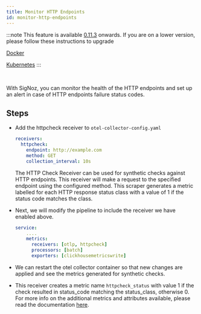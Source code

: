 ```yaml
---
title: Monitor HTTP Endpoints
id: monitor-http-endpoints
---
```


:::note
This feature is available [0.11.3](https://github.com/SigNoz/signoz/releases/tag/v0.11.3) onwards. If you are on a lower version, please follow these instructions to upgrade

[Docker](/docs/operate/docker-standalone/#upgrade)

[Kubernetes](/docs/operate/kubernetes/#upgrade)
:::

<p>&nbsp;</p>

With SigNoz, you can monitor the health of the HTTP endpoints and set up an alert in case of HTTP endpoints failure status codes.

## Steps

* Add the httpcheck receiver to `otel-collector-config.yaml` 
  ```yaml {2-10}
  receivers:
    httpcheck:
      endpoint: http://example.com
      method: GET
      collection_interval: 10s
  ```
  The HTTP Check Receiver can be used for synthetic checks against HTTP endpoints. This receiver will make a request to the specified endpoint using the configured method. This scraper generates a metric labelled for each HTTP response status class with a value of 1 if the status code matches the class.

* Next, we will modify the pipeline to include the receiver we have enabled above.
    ```yaml {4}
    service:
        ....
        metrics:
          receivers: [otlp, httpcheck]
          processors: [batch]
          exporters: [clickhousemetricswrite]
    ```

* We can restart the otel collector container so that new changes are applied and see the metrics generated for synthetic checks.

* This receiver creates a metric name `httpcheck_status` with value 1 if the check resulted in status_code matching the status_class, otherwise 0. For more info on the additional metrics and attributes available, please read the documentation [here](https://github.com/open-telemetry/opentelemetry-collector-contrib/blob/main/receiver/httpcheckreceiver/documentation.md).
